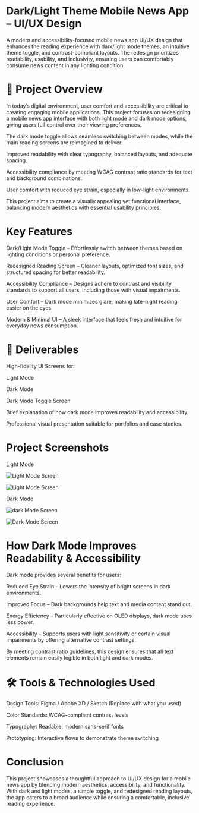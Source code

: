 # Dark/Light Theme Mobile News App – UI/UX Design
A modern and accessibility-focused mobile news app UI/UX design that enhances the reading experience with dark/light mode themes, an intuitive theme toggle, and contrast-compliant layouts. The redesign prioritizes readability, usability, and inclusivity, ensuring users can comfortably consume news content in any lighting condition.

# 📌 Project Overview
In today’s digital environment, user comfort and accessibility are critical to creating engaging mobile applications. This project focuses on redesigning a mobile news app interface with both light mode and dark mode options, giving users full control over their viewing preferences.

The dark mode toggle allows seamless switching between modes, while the main reading screens are reimagined to deliver:

Improved readability with clear typography, balanced layouts, and adequate spacing.

Accessibility compliance by meeting WCAG contrast ratio standards for text and background combinations.

User comfort with reduced eye strain, especially in low-light environments.

This project aims to create a visually appealing yet functional interface, balancing modern aesthetics with essential usability principles.

# Key Features
Dark/Light Mode Toggle – Effortlessly switch between themes based on lighting conditions or personal preference.

Redesigned Reading Screen – Cleaner layouts, optimized font sizes, and structured spacing for better readability.

Accessibility Compliance – Designs adhere to contrast and visibility standards to support all users, including those with visual impairments.

User Comfort – Dark mode minimizes glare, making late-night reading easier on the eyes.

Modern & Minimal UI – A sleek interface that feels fresh and intuitive for everyday news consumption.

# 📂 Deliverables
High-fidelity UI Screens for:

Light Mode

Dark Mode

Dark Mode Toggle Screen

Brief explanation of how dark mode improves readability and accessibility.

Professional visual presentation suitable for portfolios and case studies.

# Project Screenshots
Light Mode

![Light Mode Screen](LightMode.png)

![Light Mode Screen](images/LightMode-NewsDetails.png)

Dark Mode

![dark Mode Screen](images/DarkMode.png)

![Dark Mode Screen](images/DarkMode-NewsDetails.png)

# How Dark Mode Improves Readability & Accessibility
Dark mode provides several benefits for users:

Reduced Eye Strain – Lowers the intensity of bright screens in dark environments.

Improved Focus – Dark backgrounds help text and media content stand out.

Energy Efficiency – Particularly effective on OLED displays, dark mode uses less power.

Accessibility – Supports users with light sensitivity or certain visual impairments by offering alternative contrast settings.

By meeting contrast ratio guidelines, this design ensures that all text elements remain easily legible in both light and dark modes.

# 🛠 Tools & Technologies Used
Design Tools: Figma / Adobe XD / Sketch (Replace with what you used)

Color Standards: WCAG-compliant contrast levels

Typography: Readable, modern sans-serif fonts

Prototyping: Interactive flows to demonstrate theme switching

# Conclusion
This project showcases a thoughtful approach to UI/UX design for a mobile news app by blending modern aesthetics, accessibility, and functionality. With dark and light modes, a simple toggle, and redesigned reading layouts, the app caters to a broad audience while ensuring a comfortable, inclusive reading experience.
